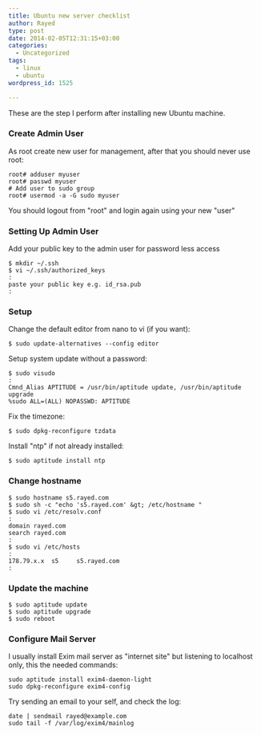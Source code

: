 ```yaml
---
title: Ubuntu new server checklist
author: Rayed
type: post
date: 2014-02-05T12:31:15+03:00
categories:
  - Uncategorized
tags:
  - linux
  - ubuntu
wordpress_id: 1525

---
```


These are the step I perform after installing new Ubuntu machine.<!--more-->


### Create Admin User

As root create new user for management, after that you should never use root:

    root# adduser myuser
    root# passwd myuser
    # Add user to sudo group
    root# usermod -a -G sudo myuser

You should logout from "root" and login again using your new "user"


### Setting Up Admin User

Add your public key to the admin user for password less access

    $ mkdir ~/.ssh
    $ vi ~/.ssh/authorized_keys
    :
    paste your public key e.g. id_rsa.pub
    :


### Setup

Change the default editor from nano to vi (if you want):

    $ sudo update-alternatives --config editor

Setup system update without a password:

    $ sudo visudo 
    :
    Cmnd_Alias APTITUDE = /usr/bin/aptitude update, /usr/bin/aptitude upgrade
    %sudo ALL=(ALL) NOPASSWD: APTITUDE

Fix the timezone:

    $ sudo dpkg-reconfigure tzdata

Install "ntp" if not already installed:

    $ sudo aptitude install ntp


### Change hostname

    $ sudo hostname s5.rayed.com
    $ sudo sh -c "echo 's5.rayed.com' &gt; /etc/hostname "
    $ sudo vi /etc/resolv.conf
    :
    domain rayed.com
    search rayed.com
    :
    $ sudo vi /etc/hosts 
    :
    178.79.x.x  s5     s5.rayed.com
    :


### Update the machine

    $ sudo aptitude update
    $ sudo aptitude upgrade
    $ sudo reboot


### Configure Mail Server

I usually install Exim mail server as "internet site" but listening to localhost only, this the needed commands: 

    sudo aptitude install exim4-daemon-light
    sudo dpkg-reconfigure exim4-config

Try sending an email to your self, and check the log:

    date | sendmail rayed@example.com
    sudo tail -f /var/log/exim4/mainlog


